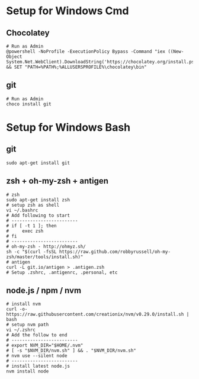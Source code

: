 # Setup for Windows Cmd

## Chocolatey
```shell
# Run as Admin
@powershell -NoProfile -ExecutionPolicy Bypass -Command "iex ((New-Object System.Net.WebClient).DownloadString('https://chocolatey.org/install.ps1'))" && SET "PATH=%PATH%;%ALLUSERSPROFILE%\chocolatey\bin"
```

## git
```shell
# Run as Admin
choco install git
```

# Setup for Windows Bash

## git
```shell
sudo apt-get install git
```

## zsh + oh-my-zsh + antigen
```shell
# zsh
sudo apt-get install zsh
# setup zsh as shell
vi ~/.bashrc
# Add following to start
# -------------------------
# if [ -t 1 ]; then
#     exec zsh
# fi
# -------------------------
# oh-my-zsh - http://ohmyz.sh/
sh -c "$(curl -fsSL https://raw.github.com/robbyrussell/oh-my-zsh/master/tools/install.sh)"
# antigen
curl -L git.io/antigen > .antigen.zsh
# Setup .zshrc, .antigenrc, .personal, etc
```

## node.js / npm / nvm
```shell
# install nvm
curl -o- https://raw.githubusercontent.com/creationix/nvm/v0.29.0/install.sh | bash
# setup nvm path
vi ~/.zshrc
# Add the follow to end
# -------------------------
# export NVM_DIR="$HOME/.nvm"
# [ -s "$NVM_DIR/nvm.sh" ] && . "$NVM_DIR/nvm.sh"
# nvm use --silent node
# -------------------------
# install latest node.js
nvm install node
```
